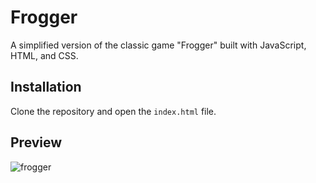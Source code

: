 # Frogger

A simplified version of the classic game "Frogger" built with JavaScript, HTML, and CSS.

## Installation

Clone the repository and open the `index.html` file.

## Preview

![frogger](https://user-images.githubusercontent.com/83251605/162939327-a472fb02-a9b5-42a5-b86a-9c75c12f154b.png)